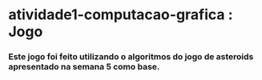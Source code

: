 # atividade1-computacao-grafica : Jogo 

### Este jogo foi feito utilizando o algoritmos do jogo de asteroids apresentado na semana 5 como base.


